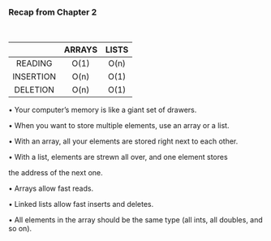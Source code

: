 <h3>Recap from Chapter 2</h3><br>

|     |   ARRAYS   | LISTS |      
|:---:|:----------:|:--------:|
|  READING    |  O(1)   | O(n)|
|  INSERTION  |  O(n)   | O(1)|
|  DELETION   |  O(n)   | O(1)|
• Your computer’s memory is like a giant set of drawers.<br>

• When you want to store multiple elements, use an array or a list.<br>

• With an array, all your elements are stored right next to each other.<br>

• With a list, elements are strewn all over, and one element stores<br>

the address of the next one.<br>

• Arrays allow fast reads.<br>

• Linked lists allow fast inserts and deletes.<br>

• All elements in the array should be the same type (all ints, all doubles, and so on).
